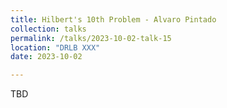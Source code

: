 ```yaml
---
title: Hilbert's 10th Problem - Alvaro Pintado
collection: talks
permalink: /talks/2023-10-02-talk-15
location: "DRLB XXX"
date: 2023-10-02

---
```


TBD
